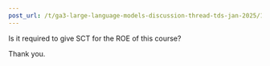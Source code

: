 ```yaml
---
post_url: /t/ga3-large-language-models-discussion-thread-tds-jan-2025/163247/30
---
```

Is it required to give SCT for the ROE of this course?

Thank you.